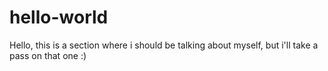 # hello-world

Hello, this is a section where i should be talking about myself, but i'll take a pass on that one :) 
